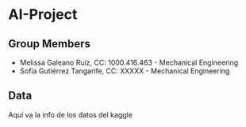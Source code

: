 # AI-Project

## Group Members
- Melissa Galeano Ruiz, CC: 1000.416.463  -  Mechanical Engineering
- Sofía Gutiérrez Tangarife, CC: XXXXX  -  Mechanical Engineering

## Data
Aquí va la info de los datos del kaggle